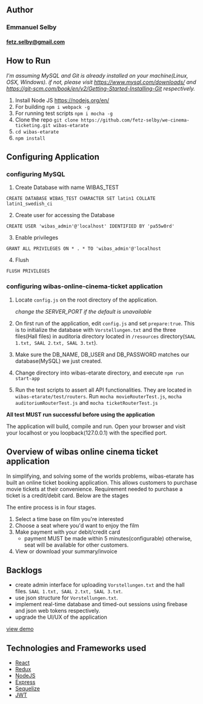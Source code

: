 ## Author ##

### Emmanuel Selby ###
#### fetz.selby@gmail.com ###


## How to Run ##

*I'm assuming MySQL and Git is already installed on your machine(Linux, OSX, Windows). if not, please visit https://www.mysql.com/downloads/ and https://git-scm.com/book/en/v2/Getting-Started-Installing-Git respectively.*

1. Install Node JS https://nodejs.org/en/
2. For building `npm i webpack -g`
3. For running test scripts `npm i mocha -g`
4. Clone the repo `git clone https://github.com/fetz-selby/we-cinema-ticketing.git wibas-etarate`
5. `cd wibas-etarate`
6. `npm install`


## Configuring Application ##

### configuring MySQL ###

1. Create Database with name WIBAS_TEST

`CREATE DATABASE WIBAS_TEST CHARACTER SET latin1 COLLATE latin1_swedish_ci`

  
2. Create user for accessing the Database 

`CREATE USER 'wibas_admin'@'localhost' IDENTIFIED BY 'pa55w0rd'`

  
3. Enable privileges 

`GRANT ALL PRIVILEGES ON * . * TO 'wibas_admin'@'localhost`

  
4. Flush 

`FLUSH PRIVILEGES`

  


### configuring wibas-online-cinema-ticket application ###

1. Locate `config.js` on the root directory of the application.

   *change the SERVER_PORT if the default is unavailable*
     
2. On first run of the application, edit `config.js` and set `prepare:true`. This is to initialize the database with `Vorstellungen.txt` and the three files(Hall files) in auditoria directory located in `/resources` directory(`SAAL 1.txt, SAAL 2.txt, SAAL 3.txt`).

  
3. Make sure the DB_NAME, DB_USER and DB_PASSWORD matches our database(MySQL) we just created.

  
4. Change directory into wibas-etarate directory, and execute 
`npm run start-app`
  

5. Run the test scripts to assert all API functionalities. They are located in `wibas-etarate/test/routers`. Run `mocha movieRouterTest.js`,  `mocha auditoriumRouterTest.js` and  `mocha ticketRouterTest.js`

**All test MUST run successful before using the application**

The application will build, compile and run. Open your browser and visit your localhost or you loopback(127.0.0.1) with the specified port.

## Overview of wibas online cinema ticket application ##
In simplifying, and solving some of the worlds problems, wibas-etarate has built an online ticket booking application. This allows customers to purchase movie tickets at their convenience. Requirement needed to purchase a ticket is a credit/debit card. Below are the stages

The entire process is in four stages.
1. Select a time base on film you're interested
2. Choose a seat where you'd want to enjoy the film
3. Make payment with your debit/credit card
    * payment MUST be made within 5 minutes(configurable)  otherwise, seat will be available for other customers.
4. View or download your summary/invoice

## Backlogs ##
* create admin interface for uploading `Vorstellungen.txt` and the hall files. `SAAL 1.txt, SAAL 2.txt, SAAL 3.txt`.
* use json structure for `Vorstellungen.txt`.
* implement real-time database and timed-out sessions using firebase and json web tokens respectively.
* upgrade the UI/UX of the application

[view demo](http://35.231.169.193:7001/)

## Technologies and Frameworks used ##
* [React](https://reactjs.org/)
* [Redux](https://redux.js.org/)
* [NodeJS](https://nodejs.org/en/)
* [Express](https://expressjs.com/)
* [Sequelize](http://docs.sequelizejs.com/)
* [JWT](https://jwt.io/)

